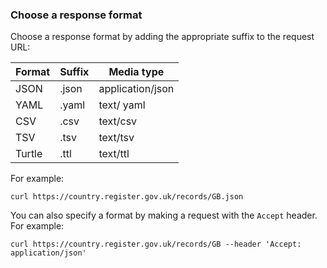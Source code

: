 ### Choose a response format 

Choose a response format by adding the appropriate suffix to the request URL:

| Format | Suffix | Media type |
|--------|--------|------------|
| JSON | .json | application/json |
| YAML | .yaml | text/ yaml |
| CSV | .csv | text/csv |
| TSV | .tsv | text/tsv |
| Turtle | .ttl | text/ttl |

For example: 

```
curl https://country.register.gov.uk/records/GB.json 
```

You can also specify a format by making a request with the `Accept` header. For example:

```
curl https://country.register.gov.uk/records/GB --header 'Accept: application/json' 

